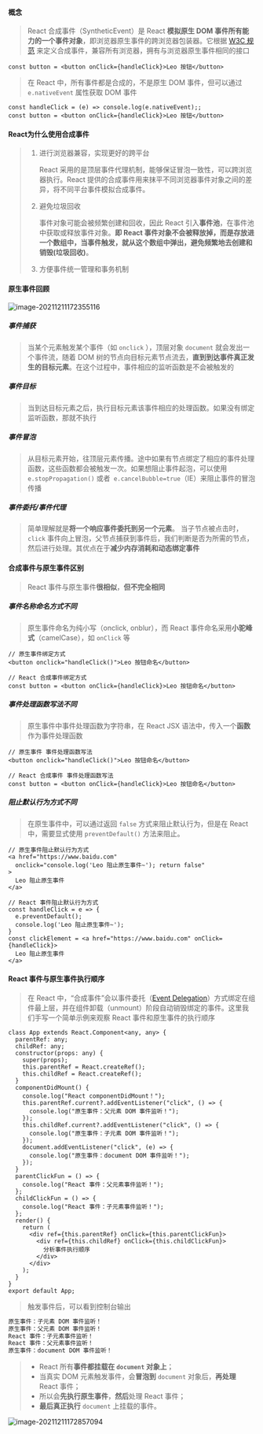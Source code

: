 #### 概念

> React 合成事件（SyntheticEvent）是 React **模拟原生 DOM 事件所有能力的一个事件对象**，即浏览器原生事件的跨浏览器包装器。它根据 [W3C 规范](https://link.segmentfault.com/?enc=4MeI%2B2TmzxHteKLKF3N2Ng%3D%3D.tA2T4nLy6mb1d2GK2o6qBYOQVMa4Yq5TWush5obvP%2Fcgl3wYjIyoqkQxMBaUkFar) 来定义合成事件，兼容所有浏览器，拥有与浏览器原生事件相同的接口

```react
const button = <button onClick={handleClick}>Leo 按钮</button>
```

> 在 React 中，所有事件都是合成的，不是原生 DOM 事件，但可以通过 `e.nativeEvent` 属性获取 DOM 事件

```react
const handleClick = (e) => console.log(e.nativeEvent);;
const button = <button onClick={handleClick}>Leo 按钮</button>
```

#### React为什么使用合成事件

> 1. 进行浏览器兼容，实现更好的跨平台
>
>    React 采用的是顶层事件代理机制，能够保证冒泡一致性，可以跨浏览器执行。React 提供的合成事件用来抹平不同浏览器事件对象之间的差异，将不同平台事件模拟合成事件。
>
> 2. 避免垃圾回收
>
>    事件对象可能会被频繁创建和回收，因此 React 引入**事件池**，在事件池中获取或释放事件对象。**即 React 事件对象不会被释放掉，而是存放进一个数组中，当事件触发，就从这个数组中弹出，避免频繁地去创建和销毁(垃圾回收)**。
>
> 3. 方便事件统一管理和事务机制

#### 原生事件回顾

![image-20211211172355116](C:\Users\Administrator\AppData\Roaming\Typora\typora-user-images\image-20211211172355116.png)

##### 事件捕获

> 当某个元素触发某个事件（如 `onclick` ），顶层对象 `document` 就会发出一个事件流，随着 DOM 树的节点向目标元素节点流去，**直到到达事件真正发生的目标元素**。在这个过程中，事件相应的监听函数是不会被触发的

##### 事件目标

> 当到达目标元素之后，执行目标元素该事件相应的处理函数。如果没有绑定监听函数，那就不执行

##### 事件冒泡

> 从目标元素开始，往顶层元素传播。途中如果有节点绑定了相应的事件处理函数，这些函数都会被触发一次。如果想阻止事件起泡，可以使用 `e.stopPropagation()` 或者` e.cancelBubble=true`（IE）来阻止事件的冒泡传播

##### 事件委托/事件代理

>简单理解就是**将一个响应事件委托到另一个元素**。
>当子节点被点击时，`click` 事件向上冒泡，父节点捕获到事件后，我们判断是否为所需的节点，然后进行处理。其优点在于**减少内存消耗和动态绑定事件**

#### 合成事件与原生事件区别

> React 事件与原生事件**很相似**，**但不完全相同**

##### 事件名称命名方式不同

> 原生事件命名为纯小写（onclick, onblur），而 React 事件命名采用**小驼峰式**（camelCase），如 `onClick` 等

```react
// 原生事件绑定方式
<button onclick="handleClick()">Leo 按钮命名</button>
      
// React 合成事件绑定方式
const button = <button onClick={handleClick}>Leo 按钮命名</button>
```

##### 事件处理函数写法不同

> 原生事件中事件处理函数为字符串，在 React JSX 语法中，传入一个**函数**作为事件处理函数

```react
// 原生事件 事件处理函数写法
<button onclick="handleClick()">Leo 按钮命名</button>
      
// React 合成事件 事件处理函数写法
const button = <button onClick={handleClick}>Leo 按钮命名</button>
```

##### 阻止默认行为方式不同

> 在原生事件中，可以通过返回 `false` 方式来阻止默认行为，但是在 React 中，需要显式使用 `preventDefault()` 方法来阻止。

```react
// 原生事件阻止默认行为方式
<a href="https://www.baidu.com" 
  onclick="console.log('Leo 阻止原生事件~'); return false"
>
  Leo 阻止原生事件
</a>

// React 事件阻止默认行为方式
const handleClick = e => {
  e.preventDefault();
  console.log('Leo 阻止原生事件~');
}
const clickElement = <a href="https://www.baidu.com" onClick={handleClick}>
  Leo 阻止原生事件
</a>
```

#### React 事件与原生事件执行顺序

> 在 React 中，“合成事件”会以事件委托（[Event Delegation](https://link.segmentfault.com/?enc=5NTLa5sN%2FOwF8mAcYyrBwQ%3D%3D.3w8p22tkUp11wDMnA6SBvpuV6RgnkLj2sEFpMVS3sazuoGDGwVNmTjHNVpMn4YkD)）方式绑定在组件最上层，并在组件卸载（unmount）阶段自动销毁绑定的事件。这里我们手写一个简单示例来观察 React 事件和原生事件的执行顺序

```react
class App extends React.Component<any, any> {
  parentRef: any;
  childRef: any;
  constructor(props: any) {
    super(props);
    this.parentRef = React.createRef();
    this.childRef = React.createRef();
  }
  componentDidMount() {
    console.log("React componentDidMount！");
    this.parentRef.current?.addEventListener("click", () => {
      console.log("原生事件：父元素 DOM 事件监听！");
    });
    this.childRef.current?.addEventListener("click", () => {
      console.log("原生事件：子元素 DOM 事件监听！");
    });
    document.addEventListener("click", (e) => {
      console.log("原生事件：document DOM 事件监听！");
    });
  }
  parentClickFun = () => {
    console.log("React 事件：父元素事件监听！");
  };
  childClickFun = () => {
    console.log("React 事件：子元素事件监听！");
  };
  render() {
    return (
      <div ref={this.parentRef} onClick={this.parentClickFun}>
        <div ref={this.childRef} onClick={this.childClickFun}>
          分析事件执行顺序
        </div>
      </div>
    );
  }
}
export default App;
```

> 触发事件后，可以看到控制台输出

```js
原生事件：子元素 DOM 事件监听！ 
原生事件：父元素 DOM 事件监听！ 
React 事件：子元素事件监听！ 
React 事件：父元素事件监听！ 
原生事件：document DOM 事件监听！ 
```

> - React 所有**事件都挂载在 `document` 对象上**；
> - 当真实 DOM 元素触发事件，会**冒泡到** `document` 对象后，**再处理** React 事件；
> - 所以会**先执行原生事件**，**然后**处理 React 事件；
> - **最后真正执行** `document` 上挂载的事件。

![image-20211211172857094](C:\Users\Administrator\AppData\Roaming\Typora\typora-user-images\image-20211211172857094.png)